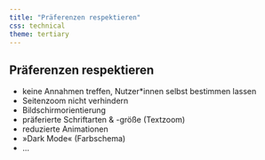 ```yaml
---
title: "Präferenzen respektieren"
css: technical
theme: tertiary
---
```

## Präferenzen respektieren

- keine Annahmen treffen, Nutzer*innen selbst bestimmen lassen  
- Seitenzoom nicht verhindern
- Bildschirmorientierung
- präferierte Schriftarten & -größe (Textzoom)
- reduzierte Animationen
- »Dark Mode« (Farbschema)
- …
